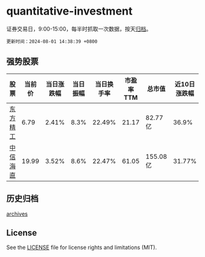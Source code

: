 # quantitative-investment

证券交易日，9:00-15:00，每半时抓取一次数据，按天[归档](archives)。

`更新时间：2024-08-01 14:38:39 +0800`

## 强势股票

|股票|当前价|当日涨跌幅|当日振幅|当日换手率|市盈率TTM|总市值|近10日涨跌幅|
|----|----|----|----|----|----|----|----|
|[东方精工](https://xueqiu.com/S/SZ002611)|6.79|2.41%|8.3%|22.49%|21.17|82.77亿|36.9%|
|[中信海直](https://xueqiu.com/S/SZ000099)|19.99|3.52%|8.6%|22.47%|61.05|155.08亿|31.77%|

## 历史归档

[archives](archives)

## License

See the [LICENSE](LICENSE) file for license rights and limitations (MIT).